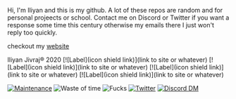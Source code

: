 
Hi, 
I'm Iliyan and this is my github. A lot of these repos are random and for personal projeects or school. Contact me on Discord or Twitter if you want a response some time this century otherwise my emails there I just won't reply too quickly.

checkout my [website](iliyan.dev)

Iliyan Jivraj® 2020
[![Label](icon shield link)](link to site or whatever)
[![Label](icon shield link)](link to site or whatever)
[![Label](icon shield link)](link to site or whatever)
[![Label](icon shield link)](link to site or whatever)

[![Maintenance](https://img.shields.io/badge/Maintained%3F-yes-green.svg)](https://github.com/iliyan61/iliyan61/graphs/commit-activity)
![Waste of time](https://img.shields.io/badge/Waste%20of%20time%3F-Yes-blue)
![Fucks](https://img.shields.io/badge/Fucks%3F-all%20the%20fucks-ff69b4)
[![Twitter](https://img.shields.io/twitter/follow/iliyan_jivraj?style=social)](https://twitter.com/iliyan_jivraj)
[![Discord DM](https://img.shields.io/badge/Discord-DM%20me-blueviolet)](https://discordapp.com/users/368367700772388865/)